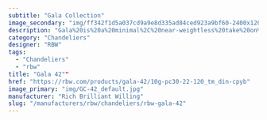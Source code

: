 ```yaml
---
subtitle: "Gala Collection"
image_secondary: "img/ff342f1d5a037cd9a9e8d335ad84ced923a9bf60-2400x1200.png"
description: "Gala%20is%20a%20minimal%2C%20near-weightless%20take%20on%20the%20chandelier%2C%20rethought%20as%20a%20simple%20beam%20with%20power%20cords%20hidden%20inside%20the%20slim%20suspension%20cables.%20Its%20ivory-frosted%20glass%20fixtures%2C%20fixed%20in%20a%20variety%20of%20compositions%2C%20bring%20to%20mind%20hanging%20fruit.%20Voluptuous%20and%20handblown%2C%20each%20orb%20is%20subtly%20unique."
category: "Chandeliers"
designer: "RBW"
tags: 
  - "Chandeliers"
  - "rbw"
title: "Gala 42""
href: "https://rbw.com/products/gala-42/10g-pc30-22-120_tm_din-cpyb"
image_primary: "img/GC-42_default.jpg"
manufacturer: "Rich Brilliant Willing"
slug: "/manufacturers/rbw/chandeliers/rbw-gala-42"
---
```

